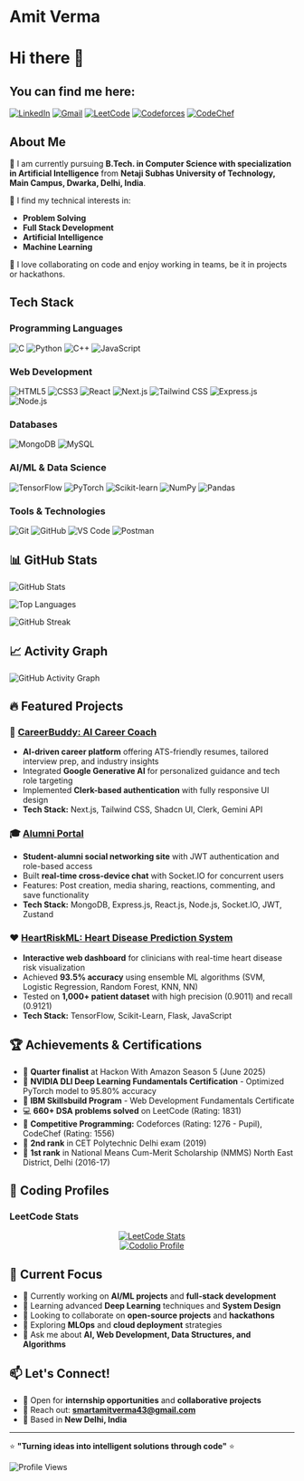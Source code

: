 # Amit Verma
# Hi there 👋

## You can find me here:
[![LinkedIn](https://img.shields.io/badge/LinkedIn-0077B5?style=for-the-badge&logo=linkedin&logoColor=white)](https://linkedin.com/in/amit-verma-812206251)
[![Gmail](https://img.shields.io/badge/Gmail-D14836?style=for-the-badge&logo=gmail&logoColor=white)](mailto:smartamitverma43@gmail.com)
[![LeetCode](https://img.shields.io/badge/LeetCode-FFA116?style=for-the-badge&logo=leetcode&logoColor=black)](https://leetcode.com/u/amitverma2512)
[![Codeforces](https://img.shields.io/badge/Codeforces-1F8ACB?style=for-the-badge&logo=codeforces&logoColor=white)](https://codeforces.com/profile/smartamitverma43)
[![CodeChef](https://img.shields.io/badge/CodeChef-5B4638?style=for-the-badge&logo=codechef&logoColor=white)](https://codechef.com/users/amit_verma_25)

## About Me

🚀 I am currently pursuing **B.Tech. in Computer Science with specialization in Artificial Intelligence** from **Netaji Subhas University of Technology, Main Campus, Dwarka, Delhi, India**.

🔹 I find my technical interests in:
- **Problem Solving**
- **Full Stack Development**
- **Artificial Intelligence**
- **Machine Learning**

🤝 I love collaborating on code and enjoy working in teams, be it in projects or hackathons.

## Tech Stack

### Programming Languages
![C](https://img.shields.io/badge/C-00599C?style=for-the-badge&logo=c&logoColor=white)
![Python](https://img.shields.io/badge/Python-3776AB?style=for-the-badge&logo=python&logoColor=white)
![C++](https://img.shields.io/badge/C%2B%2B-00599C?style=for-the-badge&logo=c%2B%2B&logoColor=white)
![JavaScript](https://img.shields.io/badge/JavaScript-F7DF1E?style=for-the-badge&logo=javascript&logoColor=black)

### Web Development
![HTML5](https://img.shields.io/badge/HTML5-E34F26?style=for-the-badge&logo=html5&logoColor=white)
![CSS3](https://img.shields.io/badge/CSS3-1572B6?style=for-the-badge&logo=css3&logoColor=white)
![React](https://img.shields.io/badge/React-61DAFB?style=for-the-badge&logo=react&logoColor=black)
![Next.js](https://img.shields.io/badge/Next.js-000000?style=for-the-badge&logo=nextdotjs&logoColor=white)
![Tailwind CSS](https://img.shields.io/badge/Tailwind_CSS-38B2AC?style=for-the-badge&logo=tailwind-css&logoColor=white)
![Express.js](https://img.shields.io/badge/Express.js-000000?style=for-the-badge&logo=express&logoColor=white)
![Node.js](https://img.shields.io/badge/Node.js-339933?style=for-the-badge&logo=nodedotjs&logoColor=white)

### Databases
![MongoDB](https://img.shields.io/badge/MongoDB-47A248?style=for-the-badge&logo=mongodb&logoColor=white)
![MySQL](https://img.shields.io/badge/MySQL-4479A1?style=for-the-badge&logo=mysql&logoColor=white)

### AI/ML & Data Science
![TensorFlow](https://img.shields.io/badge/TensorFlow-FF6F00?style=for-the-badge&logo=tensorflow&logoColor=white)
![PyTorch](https://img.shields.io/badge/PyTorch-EE4C2C?style=for-the-badge&logo=pytorch&logoColor=white)
![Scikit-learn](https://img.shields.io/badge/scikit--learn-F7931E?style=for-the-badge&logo=scikit-learn&logoColor=white)
![NumPy](https://img.shields.io/badge/NumPy-013243?style=for-the-badge&logo=numpy&logoColor=white)
![Pandas](https://img.shields.io/badge/Pandas-150458?style=for-the-badge&logo=pandas&logoColor=white)

### Tools & Technologies
![Git](https://img.shields.io/badge/Git-F05032?style=for-the-badge&logo=git&logoColor=white)
![GitHub](https://img.shields.io/badge/GitHub-181717?style=for-the-badge&logo=github&logoColor=white)
![VS Code](https://img.shields.io/badge/VS_Code-007ACC?style=for-the-badge&logo=visual-studio-code&logoColor=white)
![Postman](https://img.shields.io/badge/Postman-FF6C37?style=for-the-badge&logo=postman&logoColor=white)



## 📊 GitHub Stats

![GitHub Stats](https://github-readme-stats.vercel.app/api?username=Amit43verma&show_icons=true&theme=dark&hide_border=true&bg_color=0D1117)

![Top Languages](https://github-readme-stats.vercel.app/api/top-langs/?username=Amit43verma&theme=dark&hide_border=true&bg_color=0D1117&layout=compact)

![GitHub Streak](https://github-readme-streak-stats.herokuapp.com/?user=Amit43verma&theme=dark&hide_border=true&background=0D1117)



## 📈 Activity Graph

![GitHub Activity Graph](https://github-readme-activity-graph.vercel.app/graph?username=Amit43verma&theme=github-compact&bg_color=0D1117&hide_border=true)


## 🔥 Featured Projects

### 🤖 [CareerBuddy: AI Career Coach](https://github.com/Amit43verma/CareerBuddy)
- **AI-driven career platform** offering ATS-friendly resumes, tailored interview prep, and industry insights
- Integrated **Google Generative AI** for personalized guidance and tech role targeting
- Implemented **Clerk-based authentication** with fully responsive UI design
- **Tech Stack:** Next.js, Tailwind CSS, Shadcn UI, Clerk, Gemini API

### 🎓 [Alumni Portal](https://github.com/Amit43verma/Alumni-Portal)
- **Student-alumni social networking site** with JWT authentication and role-based access
- Built **real-time cross-device chat** with Socket.IO for concurrent users
- Features: Post creation, media sharing, reactions, commenting, and save functionality
- **Tech Stack:** MongoDB, Express.js, React.js, Node.js, Socket.IO, JWT, Zustand

### ❤️ [HeartRiskML: Heart Disease Prediction System](https://github.com/Amit43verma/HeartRiskML)
- **Interactive web dashboard** for clinicians with real-time heart disease risk visualization
- Achieved **93.5% accuracy** using ensemble ML algorithms (SVM, Logistic Regression, Random Forest, KNN, NN)
- Tested on **1,000+ patient dataset** with high precision (0.9011) and recall (0.9121)
- **Tech Stack:** TensorFlow, Scikit-Learn, Flask, JavaScript

## 🏆 Achievements & Certifications

- 🥉 **Quarter finalist** at Hackon With Amazon Season 5 (June 2025)
- 🎯 **NVIDIA DLI Deep Learning Fundamentals Certification** - Optimized PyTorch model to 95.80% accuracy
- 📜 **IBM Skillsbuild Program** - Web Development Fundamentals Certificate
- 💻 **660+ DSA problems solved** on LeetCode (Rating: 1831)
- 🏅 **Competitive Programming:** Codeforces (Rating: 1276 - Pupil), CodeChef (Rating: 1556)
- 🥈 **2nd rank** in CET Polytechnic Delhi exam (2019)
- 🥇 **1st rank** in National Means Cum-Merit Scholarship (NMMS) North East District, Delhi (2016-17)


## 🎯 Coding Profiles

### LeetCode Stats
<div align="center">
  <a href="https://leetcode.com/amitverma2512">
    <img src="https://leetcard.jacoblin.cool/amitverma2512?theme=dark&font=Karma&ext=heatmap" alt="LeetCode Stats"/>
  </a>
</div>



<div align="center">
  <a href="https://codolio.com/profile/amtverma">
    <img src="https://codolio.com/api/profile/amtverma/card" alt="Codolio Profile"/>
  </a>
</div>

## 🌟 Current Focus

- 🔭 Currently working on **AI/ML projects** and **full-stack development**
- 🌱 Learning advanced **Deep Learning** techniques and **System Design**
- 👯 Looking to collaborate on **open-source projects** and **hackathons**
- 🤔 Exploring **MLOps** and **cloud deployment** strategies
- 💬 Ask me about **AI, Web Development, Data Structures, and Algorithms**

## 📫 Let's Connect!

- 💼 Open for **internship opportunities** and **collaborative projects**
- 📧 Reach out: **smartamitverma43@gmail.com**
- 🏫 Based in **New Delhi, India**

---

⭐ **"Turning ideas into intelligent solutions through code"** ⭐

![Profile Views](https://komarev.com/ghpvc/?username=Amit43verma&color=brightgreen&style=flat-square)

<!---
Amit43verma/Amit43verma is a ✨ special ✨ repository because its `README.md` (this file) appears on your GitHub profile.
You can click the Preview link to take a look at your changes.
--->
